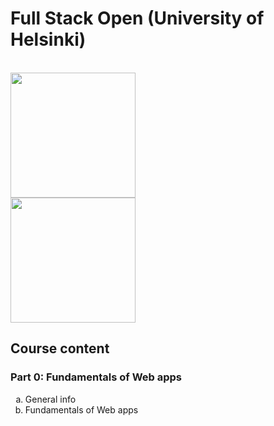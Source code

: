 # Full Stack Open (University of Helsinki)

<br>

<img src="https://github.com/prajjwalyd/full-stack-open/assets/111794524/a19fb74c-2703-4550-b5ad-78e0d36f1dab" width="200">

<br>
<img src="https://github.com/prajjwalyd/full-stack-open/assets/111794524/780e2154-b345-4f08-8b8c-bd63fbafc227" width="200">

## Course content

### Part 0: Fundamentals of Web apps

<ol type="a">
 <li>General info</li>
 <li>Fundamentals of Web apps</li>
</ol>
